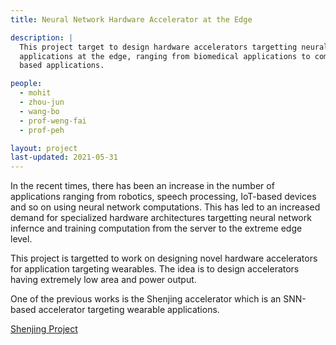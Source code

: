 ```yaml
---
title: Neural Network Hardware Accelerator at the Edge

description: |
  This project target to design hardware accelerators targetting neural network
  applications at the edge, ranging from biomedical applications to computer-vision
  based applications.

people:
  - mohit
  - zhou-jun
  - wang-bo
  - prof-weng-fai
  - prof-peh

layout: project
last-updated: 2021-05-31
---
```


In the recent times, there has been an increase in the number of applications ranging from robotics, speech processing,
IoT-based devices and so on using neural network computations. This has led to an increased demand for specialized
hardware architectures targetting neural network infernce and training computation from the server to the extreme edge level.

This project is targetted to work on designing novel hardware accelerators for application targeting wearables.
The idea is to design accelerators having extremely low area and power output.

One of the previous works is the Shenjing accelerator which is an SNN-based accelerator targeting wearable applications.

[Shenjing Project](https://sites.google.com/view/shenjingproject/home)
